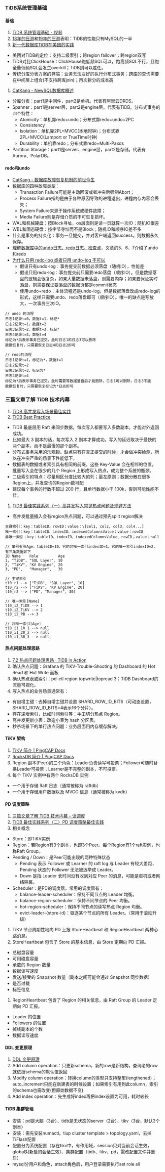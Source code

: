 ### TiDB系统管理基础

#### 基础
1. [TiDB 系统管理基础 - 视频](https://learn.pingcap.com/learner/course/30002)
1. [18年的压测](https://www.quora.com/How-does-TiDB-compare-with-MySQL)和[19年的压测](https://www.percona.com/blog/2019/01/24/a-quick-look-into-tidb-performance-on-a-single-server/)表明：TiDB的性能只有MySQL的一半
1. [新一代数据库TiDB在美团的实践](https://tech.meituan.com/2018/11/22/mysql-pingcap-practice.html)
  * 美团对TiDB的定位：支持二级索引；跨region failover；跨region双写
  * TiDB对比ClickHouse：ClickHouse跑低频SQL可以，跑高频SQL不行，且跑全量低频SQL会发生overkill；TiDB则可以胜任。
  * 传统分库分表方案的弊端：业务无法友好的执行分布式事务；跨库的查询需要在中间层上组合(不支持跨库join)；再次拆分的成本高
1. [CatKang - NewSQL数据库概述](http://catkang.github.io/2020/12/01/newsql.html)
  * 分库分表：part1是中间件，part2是单机。代表有阿里云DRDS。
  * Spanner：part1是server层，part2是engine层。代表有TiDB。分布式事务的四个特性：
    * Atomicity：单机靠redo+undo；分布式靠redo+undo+2PC
    * Consistency
    * Isolation：单机靠2PL+MVCC(本地时钟)；分布式靠2PL+MVCC(Lamport or TrueTime时钟)
    * Durability：单机靠redo；分布式靠redo+Multi-Paxos
  * Partition Storage：part1是server、engine层，part2是存储。代表有Aurora、PolarDB。

#### redo和undo
* [CatKang - 数据库故障恢复机制的前世今生](http://catkang.github.io/2019/01/16/crash-recovery.html)
* 数据库的四种故障类型：
  * Transaction Failure可能是主动回滚或者冲突后强制Abort；
  * Process Failure指的是由于各种原因导致的进程退出，进程内存内容会丢失；
  * System Failure来源于操作系统或硬件故障；
  * Media Failure则是存储介质的不可恢复损坏。
* WAL和机械硬盘：按Block寻址，os层面则是读一页就算一次IO；随机IO很差
* WBL和固态硬盘：按字节寻址而不是Block；随机IO和顺序IO差不多
* 什么是事务的持久化：事务一旦提交，并对客户端返回success，则数据永久保存。
* [理解数据库中的undo日志、redo日志、检查点](https://blog.csdn.net/Maxiao1204/article/details/107505537)，文章的5、6、7介绍了undo和redo
* [为什么只用 redo-log 或者只用 undo-log 不可以](https://www.jianshu.com/p/57c510f4ec28)
  * 假设只有undo-log：事务提交前数据必须落盘（随机IO），性能差
  * 假设只用redo-log：事务提交前只需要redo落盘（顺序IO）。但是数据落盘的逻辑会很复杂，如果大量数据未落盘，则需要内存；如果要保证实时落盘，则需要保证要落盘的数据页都是commit状态
  * 使用undo+redo：主体流程还是undo-log，但是数据落盘改成redo-log的形式，这样只需要undo、redo落盘即可（顺序IO）。唯一的缺点是写放大，一次事务三次IO。

```
// undo 的流程
日志1记录t=0，数据t=1，标记*
日志2记录t=1，数据t=2
日志3记录t=2，数据t=3，标记*
日志4记录t=3，数据t=4
标记为*后表示事务已提交，此时日志1和日志3可以删除
数据恢复时，只需要恢复日志4和日志2即可

// redo的流程
日志1记录t=1，标记为*，数据t=1
日志2记录t=2
日志3记录t=3，标记为*
日志4记录t=4
标记为*后表示事务已提交，此时需要等数据落盘后才能删除，日志1可以删除，日志3不能
数据恢复时，只需要恢复标记为*日志即可
```

### 三篇文章了解 TiDB 技术内幕
1. [TiDB 高并发写入场景最佳实践](https://docs.pingcap.com/zh/tidb/stable/high-concurrency-best-practices)
1. [TiDB Best Practice](https://pingcap.com/blog-cn/tidb-best-practice/)
  * TiDB 最底层用 Raft 来同步数据。每次写入都要写入多数副本，才能对外返回成功。
  * 比如最大 3 副本的话，每次写入 2 副本才算成功。写入的延迟取决于最快的两个副本，而不是最慢的那个副本。
  * 分布式事务采用的乐观锁。缺点只有在真正提交的时候，才会做冲突检测，所以在冲突严重的场景下性能低下。
  * 数据表的数据或者索引具有相同的前缀，这些 Key-Value 会在相邻的位置。批量写入会在很少的几个 Region 上形成写入热点，成为整个系统的瓶颈。
  * 二级索引的特点：尽量用区分度比较大的列；最左原则；数据分散在很多Region上，并发查询的Region数可配
  * 建议每个事务的行数不超过 200 行，且单行数据小于 100k，否则可能性能不佳。
1. [TiDB 最佳实践系列（一）高并发写入常见热点问题及规避方法](https://pingcap.com/blog-cn/tidb-in-high-concurrency-scenarios/)
  * 高并发批量插入会有region热点问题，可以通过预先split region解决

```
主键索引：key：tableID、rowID；value：\[col1, col2, col3, col4...]
唯一索引：key：tableID、indexID、indexedColumnsValue；value：rowID
非唯一索引：key：tableID、indexID、indexedColumnsValue、rowID；value：null

// 举例有张Age，tableID=10，它的非唯一索引indexID=1，它的唯一索引indexID=2，有三条数据如下
ID Name    Role         Age
1, "TiDB", "SQL Layer", 10
2, "TiKV", "KV Engine", 20
3, "PD",   "Manager",   30

// 主键索引
t10_r1 --> ["TiDB", "SQL Layer", 10]
t10_r2 --> ["TiKV", "KV Engine", 20]
t10_r3 --> ["PD", "Manager", 30]

// 唯一索引[Name]
t10_i2_TiDB --> 1
t10_i2_TiKV --> 2
t10_i2_PB --> 3

// 非唯一索引[Age]
t10_i1_10_1 --> null
t10_i1_20_2 --> null
t10_i1_30_3 --> null
```

#### 热点问题处理思路
1. [7.2 热点问题处理思路 · TiDB in Action](https://book.tidb.io/session4/chapter7/hotspot-resolved.html)
1. 确认热点问题：Grafana 的 TiKV-Trouble-Shooting 的 Dashboard 的 Hot Read 和 Hot Write 面板
1. 确认热点表或索引：pd-ctl region topwrite|topread 3；TiDB Dashboard的流量可视化。
1. 写入热点的业务场景通常有：
  * 有自增主键：去掉自增主键并设置 SHARD_ROW_ID_BITS（可动态设置，SHARD_ROW_ID_BITS=4表示16个分片）。
  * 存在递增索引，比如时间索引等：手工切分热点 Region。
  * 高并发更新小表：改造小表为 hash 分区表。
  * 秒杀场景下的单行热点问题：业务层面用内存缓存解决。

#### TiKV 架构
1. [TiKV 简介 | PingCAP Docs](https://docs.pingcap.com/zh/tidb/stable/tikv-overview)
1. [RocksDB 简介 | PingCAP Docs](https://docs.pingcap.com/zh/tidb/stable/rocksdb-overview)
1. Region 副本(Peer)的三个角色：Leader负责读写可投票；Follower可随时替换Leader可投票；Learner是不完整的副本，不可投票。
1. 每个 TiKV 实例中有两个 RocksDB 实例
  * 一个用于存储 Raft 日志（通常被称为 raftdb）
  * 一个用于存储用户数据以及 MVCC 信息（通常被称为 kvdb）

#### PD 调度策略
1. [三篇文章了解 TiDB 技术内幕 - 谈调度](https://pingcap.com/blog-cn/tidb-internal-3/)
1. [TiDB 最佳实践系列（二）PD 调度策略最佳实践](https://pingcap.com/blog-cn/best-practice-pd)
1. 相关概念
  * Store：即TiKV实例
  * Region：若Region有3个副本，也即3个Peer。每个Region有1个raft实例，也称Raft Group。
  * Pending / Down：是Peer可能出现的两种特殊状态
    * Pending 表示 Follower 或 Learner 的 raft log 与 Leader 有较大差距，Pending 状态的 Follower 无法被选举成 Leader。
    * Down 是指 Leader 长时间没有收到对应 Peer 的消息，可能是宕机或者网络隔离。
  * Scheduler：是PD的调度器，常用的调度器有：
    * balance-leader-scheduler：保持不同节点的 Leader 均衡。
    * balance-region-scheduler：保持不同节点的 Peer 均衡。
    * hot-region-scheduler：保持不同节点的读写热点 Region 均衡。
    * evict-leader-{store-id}：驱逐某个节点的所有 Leader。（常用于滚动升级）
1. TiKV 节点周期性地向 PD 上报 StoreHeartbeat 和 RegionHeartbeat 两种心跳消息。
1. StoreHeartbeat 包含了 Store 的基本信息，由 Store 定期向 PD 汇报。
  * 总磁盘容量
  * 可用磁盘容量
  * 承载的 Region 数量
  * 数据读写速度
  * 发送/接受的 Snapshot 数量（副本之间可能会通过 Snapshot 同步数据）
  * 是否过载
  * 标签信息
1. RegionHeartbeat 包含了 Region 的相关信息，由 Raft Group 的 Leader 定期向 PD 汇报。
  * Leader 的位置
  * Followers 的位置
  * 掉线副本的个数
  * 数据读写速度

#### DDL 变更原理
1. [DDL 变更原理](https://book.tidb.io/session1/chapter7/tidb-ddl-status.html)
1. Add column operation：只更新schema，新的row是新结构，查询老的row就依据schema的默认值返回
1. Modify column operation：转换column的类型只支持整型(lengthened)；auto_increment只能在新建表的时候设置；如果索引有用到此column，索引的schema也需改变(但原始数据不变)
1. Add index operation：先生成好index再把index设置为可用，耗时较长

#### TiDB 集群管理
* 安装：pd是大脑（3台）、tidb是无状态的server（2台）、tikv（3台，默认3个副本）
* 安装：需先安装numactl。tiup cluster template > topology.yaml，去掉TiFlash配置
* 配置分为系统配置（存在tikv中，有作用域，session只对当前会话生效，global对新启的会话生效）、集群配置（tidb、tikv、pd，需改配置文件并重启）
* mysql分用户和角色，attach角色后，用户登录需要执行set role all




